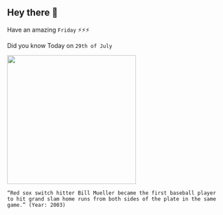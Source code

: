 ## Hey there 👋
Have an amazing `Friday` ⚡⚡⚡

Did you know Today on `29th of July`
 
 [<img src="https://img.mlbstatic.com/mlb-images/image/private/t_2x1/t_w1536/mlb/f8yanz0iygvcdm1r1cqm.jpg" width="300" />](https://www.mlb.com/cut4/bill-mueller-hits-grand-slams-from-both-sides-of-the-plate-c268937788) 
 ```
“Red sox switch hitter Bill Mueller became the first baseball player to hit grand slam home runs from both sides of the plate in the same game.” (Year: 2003)
```
